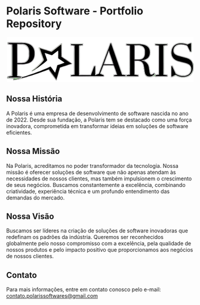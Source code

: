 # Polaris Software - Portfolio Repository

<p align="center">
  <img src="https://github.com/polarissoftwares/site/blob/8fc12a6e6a963df0d67e1e3a6d957dd0a34ec4fe/Assets/img/LogoPolaris.jpg" alt="Logo empresa Polaris">
</p>


## Nossa História

A Polaris é uma empresa de desenvolvimento de software nascida no ano de 2022. Desde sua fundação, a Polaris tem se destacado como uma força inovadora, comprometida em transformar ideias em soluções de software eficientes.

## Nossa Missão

Na Polaris, acreditamos no poder transformador da tecnologia. Nossa missão é oferecer soluções de software que não apenas atendam às necessidades de nossos clientes, mas também impulsionem o crescimento de seus negócios. Buscamos constantemente a excelência, combinando criatividade, experiência técnica e um profundo entendimento das demandas do mercado.

## Nossa Visão

Buscamos ser líderes na criação de soluções de software inovadoras que redefinam os padrões da indústria. Queremos ser reconhecidos globalmente pelo nosso compromisso com a excelência, pela qualidade de nossos produtos e pelo impacto positivo que proporcionamos aos negócios de nossos clientes.

## Contato

Para mais informações, entre em contato conosco pelo e-mail: [contato.polarissoftwares@gmail.com](mailto:contato.polarissoftwares@gmail.com)
